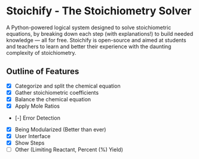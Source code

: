 # Stoichify - The Stoichiometry Solver
A Python-powered logical system designed to solve stoichiometric equations, by breaking down each step (with explanations!) to build needed knowledge — all for free. Stoichify is open-source and aimed at students and teachers to learn and better their experience with the daunting complexity of stoichiometry.

## Outline of Features

- [x] Categorize and split the chemical equation 
- [x] Gather stoichiometric coefficients
- [x] Balance the chemical equation
- [x] Apply Mole Ratios
- [-] Error Detection
- [x] Being Modularized (Better than ever)
- [x] User Interface
- [x] Show Steps 
- [ ] Other (Limiting Reactant, Percent (%) Yield)